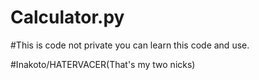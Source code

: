 # Calculator.py
#This is code not private you can learn this code and use.

#Inakoto/HATERVACER(That's my two nicks)
